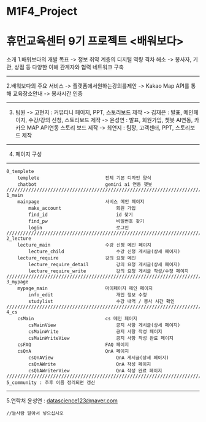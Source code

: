 # M1F4_Project
휴먼교육센터 9기 프로젝트 &lt;배워보다>
====================================

소개
1.배워보다의 개발 목표
    -> 정보 취약 계층의 디지털 역량 격차 해소
    -> 봉사자, 기관, 상점 등 다양한 이해 관계자와 협력 네트워크 구축

----

2.배워보다의 주요 서비스
    -> 플랫폼에서원하는강의를제안
    -> Kakao Map API를 통해 교육장소안내
    -> 봉사시간 인증

----

3. 팀원 
    -> 고현지 : 커뮤티니 페이지, PPT, 스토리보드 제작
    -> 김재은 : 발표, 메인페이지, 수강/강의 신청, 스토리보드 제작
    -> 윤성연 : 발표, 회원가입, 쳇봇 AI연동, 카카오 MAP API연동 스토리 보드 제작
    -> 최연지 : 팀장, 고객센터, PPT, 스토리보드 제작

----

4. 페이지 구성
------------
    0_templete
        templete                        전체 기본 디자인 양식
        chatbot                         gemini ai 연동 챗봇
    ///////////////////////////////////////////////////////////////////////
    1_main
        mainpage                        서비스 메인 페이지
            make_account                    회원 가입
            find_id                         id 찾기
            find_pw                         비밀번호 찾기
            login                           로그인
    ///////////////////////////////////////////////////////////////////////
    2_lecture
        lecture_main                    수강 신청 메인 페이지
            lecture_child                   수강 신청 게시글(상세 페이지)
        lecture_require                 강의 요청 메인
            lecture_require_detail          강의 요청 게시글(상세 페이지)
            lecture_require_write           강의 요청 게시글 작성/수정 페이지
    ///////////////////////////////////////////////////////////////////////
    3_mypage
        mypage_main                     마이페이지 메인 페이지
            info_edit                       개인 정보 수정
            studylist                       수강 내역 / 봉사 시간 확인
    ///////////////////////////////////////////////////////////////////////
    4_cs
        csMain                          cs 메인 페이지
            csMainView                      공지 사항 게시글(상세 페이지)
            csMainWrite                     공지 사항 작성 페이지
            csMainWriteView                 공지 사항 작성 완료 페이지
        csFAQ                           FAQ 페이지
        csQnA                           QnA 페이지
            csQnAView                       QnA 게시글(상세 페이지)
            csQnAWrite                      QnA 작성 페이지
            csQbAWriterView                 QnA 작성 완료 페이지
    ///////////////////////////////////////////////////////////////////////
    5_community : 추후 이름 정리되면 갱신

----

5.연락처
    윤성연 : datascience123@naver.com
    
    //늘사람 알아서 넣으십시오